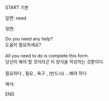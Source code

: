 START
기본

앞면:
need


뒷면:
<div>Do you need any help? </div><div>도움이 필요하세요?</div><div><br></div><div><div>All you need to do is complete this form. </div><div>당신이 해야 할 것이라곤 이 양식을 작성하는 것뿐이다.</div></div><div><br></div><div>필요하다 , 필요 , 욕구 ,  (반드시) …해야 하다</div>


해석:
<!--ID: 1746614454325-->
END